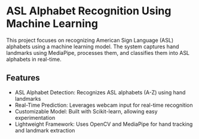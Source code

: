 # ASL Alphabet Recognition Using Machine Learning
This project focuses on recognizing American Sign Language (ASL) alphabets using a machine learning model. The system captures hand landmarks using MediaPipe, processes them, and classifies them into ASL alphabets in real-time.

## Features
- ASL Alphabet Detection: Recognizes ASL alphabets (A-Z) using hand landmarks
- Real-Time Prediction: Leverages webcam input for real-time recognition
- Customizable Model: Built with Scikit-learn, allowing easy experimentation
- Lightweight Framework: Uses OpenCV and MediaPipe for hand tracking and landmark extraction
